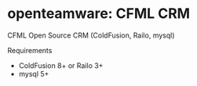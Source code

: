 openteamware: CFML CRM
======================

CFML Open Source CRM (ColdFusion, Railo, mysql)


Requirements

- ColdFusion 8+ or Railo 3+
- mysql 5+